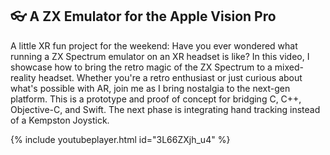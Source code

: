 ## 👓 A ZX Emulator for the Apple Vision Pro

A little XR fun project for the weekend:
Have you ever wondered what running a ZX Spectrum emulator on an XR headset is like? In this video, I showcase how to bring the retro magic of the ZX Spectrum to a mixed-reality headset. Whether you're a retro enthusiast or just curious about what's possible with AR, join me as I bring nostalgia to the next-gen platform.
This is a prototype and proof of concept for bridging C, C++, Objective-C, and Swift. The next phase is integrating hand tracking instead of a Kempston Joystick.

{% include youtubeplayer.html id="3L66ZXjh_u4" %}
